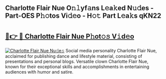 ## Charlotte Flair Nue O𝚗𝚕yf𝚊ns L𝚎a𝚔ed N𝚞𝚍es - Part-OES P𝚑𝚘tos Vi𝚍𝚎o - H𝚘𝚝 Part L𝚎a𝚔s qKN22

# <h2><a href="http://kfcbccs.oniu.top/?m=Charlotte+Flair+Nue">🔗👉 🔴 Charlotte Flair Nue P𝚑ot𝚘𝚜 V𝚒d𝚎o</a></h2>

[![Charlotte Flair Nue Nu𝚍e𝚜](https://i.imgur.com/0qMVB7G.gif)](http://kfcbccs.oniu.top/?m=Charlotte+Flair+Nue)
Social media personality Charlotte Flair Nue, acclaimed for publishing dance and lifestyle material, consisting of presentations and personal blogs. Versatile clown Charlotte Flair Nue, known for their exceptional skills and accomplishments in entertaining audiences with humor and satire.  

